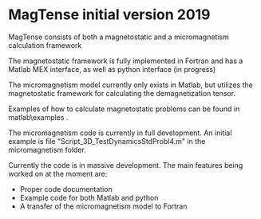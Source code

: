 # MagTense initial version 2019

MagTense consists of both a magnetostatic and a micromagnetism calculation framework

The magnetostatic framework is fully implemented in Fortran and has a Matlab MEX interface, as well as python interface (in progress)

The micromagnetism model currently only exists in Matlab, but utilizes the magnetostatic framework for calculating the demagnetization tensor.

Examples of how to calculate magnetostatic problems can be found in matlab\examples .

The micromagnetism code is currently in full development. An initial example is file "Script_3D_TestDynamicsStdProbl4.m" in the micromagnetism folder.

Currently the code is in massive development. The main features being worked on at the moment are:
- Proper code documentation
- Example code for both Matlab and python
- A transfer of the micromagnetism model to Fortran
